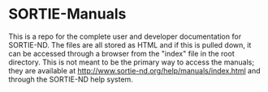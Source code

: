 # SORTIE-Manuals
This is a repo for the complete user and developer documentation for SORTIE-ND. The files are all stored as HTML and if this is pulled down, it can be accessed through a browser from the "index" file in the root directory. This is not meant to be the primary way to access the manuals; they are available at http://www.sortie-nd.org/help/manuals/index.html and through the SORTIE-ND help system.
